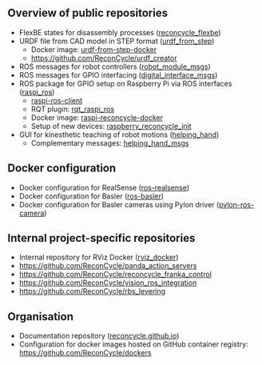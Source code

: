 ## Overview of public repositories
* FlexBE states for disassembly processes ([reconcycle_flexbe](https://github.com/ReconCycle/reconcycle_flexbe))
* URDF file from CAD model in STEP format ([urdf_from_step](https://github.com/ReconCycle/urdf_from_step))
  * Docker image: [urdf-from-step-docker](https://github.com/ReconCycle/urdf-from-step-docker)
  * https://github.com/ReconCycle/urdf_creator
* ROS messages for robot controllers ([robot_module_msgs](https://github.com/ReconCycle/robot_module_msgs))
* ROS messages for GPIO interfacing ([digital_interface_msgs](https://github.com/ReconCycle/digital_interface_msgs))
* ROS package for GPIO setup on Raspberry Pi via ROS interfaces ([raspi_ros](https://github.com/ReconCycle/raspi_ros))
  * [raspi-ros-client](https://github.com/ReconCycle/raspi-ros-client)
  * RQT plugin: [rqt_raspi_ros](https://github.com/ReconCycle/rqt_raspi_ros)
  * Docker image: [raspi-reconcycle-docker](https://github.com/ReconCycle/raspi-reconcycle-docker)
  * Setup of new devices: [raspberry_reconcycle_init](https://github.com/ReconCycle/raspberry_reconcycle_init)
* GUI for kinesthetic teaching of robot motions ([helping_hand](https://github.com/ReconCycle/helping_hand))
  * Complementary messages: [helping_hand_msgs](https://github.com/ReconCycle/helping_hand_msgs)

## Docker configuration
* Docker configuration for RealSense ([ros-realsense](https://github.com/ReconCycle/ros-realsense))
* Docker configuration for Basler ([ros-basler](https://github.com/ReconCycle/ros-basler))
* Docker configuration for Basler cameras using Pylon driver ([pylon-ros-camera](https://github.com/ReconCycle/pylon-ros-camera))

## Internal project-specific repositories 
* Internal repository for RViz Docker ([rviz_docker](https://github.com/ReconCycle/rviz_docker))
* https://github.com/ReconCycle/panda_action_servers
* https://github.com/ReconCycle/reconcycle_franka_control
* https://github.com/ReconCycle/vision_ros_integration
* https://github.com/ReconCycle/rbs_levering

## Organisation
* Documentation repository ([reconcycle.github.io](https://github.com/ReconCycle/reconcycle.github.io))
* Configuration for docker images hosted on GitHub container registry: https://github.com/ReconCycle/dockers
